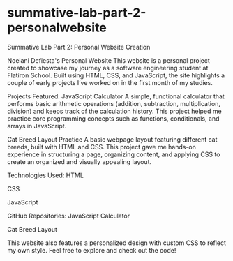 # summative-lab-part-2-personalwebsite
Summative Lab Part 2: Personal Website Creation

Noelani Defiesta's Personal Website
This website is a personal project created to showcase my journey as a software engineering student at Flatiron School. Built using HTML, CSS, and JavaScript, the site highlights a couple of early projects I’ve worked on in the first month of my studies.

Projects Featured:
JavaScript Calculator
A simple, functional calculator that performs basic arithmetic operations (addition, subtraction, multiplication, division) and keeps track of the calculation history. This project helped me practice core programming concepts such as functions, conditionals, and arrays in JavaScript.

Cat Breed Layout Practice
A basic webpage layout featuring different cat breeds, built with HTML and CSS. This project gave me hands-on experience in structuring a page, organizing content, and applying CSS to create an organized and visually appealing layout.

Technologies Used:
HTML

CSS

JavaScript

GitHub Repositories:
JavaScript Calculator

Cat Breed Layout

This website also features a personalized design with custom CSS to reflect my own style. Feel free to explore and check out the code!
